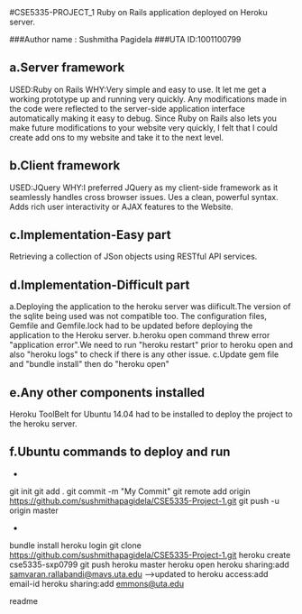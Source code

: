 <snippet>
  <content>
#CSE5335-PROJECT_1
Ruby on Rails application deployed on Heroku server.

###Author name : Sushmitha Pagidela
###UTA ID:1001100799

## a.Server framework
USED:Ruby on Rails
WHY:Very simple and easy to use. It let me get a working prototype up and running very quickly. Any modifications made in the code were reflected to the server-side application interface automatically making it easy to debug. Since Ruby on Rails also lets you make future modifications to your website very quickly, I felt that I could create add ons to my website and take it to the next level.

## b.Client framework
USED:JQuery
WHY:I preferred JQuery as my client-side framework as it seamlessly handles cross browser issues. 
Ues a clean, powerful syntax.
Adds rich user interactivity or AJAX features to the Website. 

## c.Implementation-Easy part
Retrieving a collection of JSon objects using RESTful API services. 

## d.Implementation-Difficult part
a.Deploying the application to the heroku server was diificult.The version of the sqlite being used was not compatible too. The configuration files, Gemfile and Gemfile.lock had to be updated before deploying the application to the Heroku server.
b.heroku open command threw error "application error".We need to run "heroku restart" prior to heroku open and also "heroku logs" to check if there is any other issue.
c.Update gem file and "bundle install" then do "heroku open" 

## e.Any other components installed
Heroku ToolBelt for Ubuntu 14.04 had to be installed to deploy the project to the heroku server. 


## f.Ubuntu commands to deploy and run
*
git init
git add .
git commit -m "My Commit"
git remote add origin https://github.com/sushmithapagidela/CSE5335-Project-1.git
git push -u origin master

*
bundle install
heroku login
git clone https://github.com/sushmithapagidela/CSE5335-Project-1.git
heroku create cse5335-sxp0799
git push heroku master
heroku open
heroku sharing:add samvaran.rallabandi@mavs.uta.edu -->updated to heroku access:add email-id
heroku sharing:add emmons@uta.edu

</content>
  <tabTrigger>readme</tabTrigger>
</snippet>
